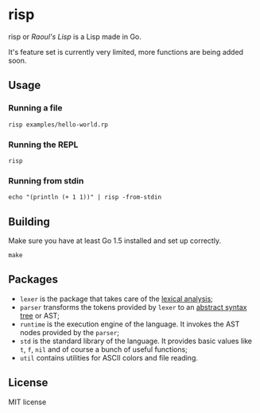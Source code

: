 # risp
risp or *Raoul's Lisp* is a Lisp made in Go.

It's feature set is currently very limited, more functions are being added soon.

## Usage
### Running a file
```
risp examples/hello-world.rp
```
### Running the REPL
```
risp
```
### Running from stdin
```
echo "(println (+ 1 1))" | risp -from-stdin
```

## Building
Make sure you have at least Go 1.5 installed and set up correctly.
```
make
```

## Packages
- `lexer` is the package that takes care of the  [lexical analysis](https://en.wikipedia.org/wiki/Lexical_analysis);
- `parser` transforms the tokens provided by `lexer` to an [abstract syntax tree](https://en.wikipedia.org/wiki/Abstract_syntax_tree) or AST;
- `runtime` is the execution engine of the language. It invokes the AST nodes provided by the `parser`;
- `std` is the standard library of the language. It provides basic values like `t`, `f`, `nil` and of course a bunch of useful functions;
- `util` contains utilities for ASCII colors and file reading.

## License
MIT license